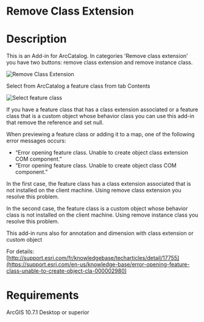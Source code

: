 # Remove Class Extension

# Description

This is an Add-in for ArcCatalog. In categories 'Remove class extension' you have two buttons: remove class extension and remove instance class. 

![Remove Class Extension](Images/RemoveClassExtension.png)

Select from ArcCatalog a feature class from tab Contents

![Select feature class](Images/RemoveClassExtensionSelectFeatureClass.png)


If you have a feature class that has a class extension associated or a feature class that is a custom object whose behavior class
you can use this add-in that remove the reference and set null.

When previewing a feature class or adding it to a map, one of the following error messages occurs: 
<ul>
<li>“Error opening feature class. Unable to create object class extension COM component.”</li> 
<li>“Error opening feature class. 
Unable to create object class COM component.” </li>
</ul>

In the first case, the feature class has a class extension associated that is not installed on the client machine. 
Using remove class extension you resolve this problem. 

In the second case, the feature class is a custom object whose behavior class is not installed on the client machine. 
Using remove instance class you resolve this problem.

This add-in runs also for annotation and dimension with class extension or custom object

For details: [http://support.esri.com/fr/knowledgebase/techarticles/detail/17755](https://support.esri.com/en-us/knowledge-base/error-opening-feature-class-unable-to-create-object-cla-000002980)

# Requirements 
ArcGIS 10.7.1 Desktop or superior
